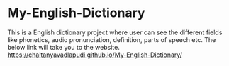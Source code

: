 # My-English-Dictionary
This is a English dictionary project where user can see the different fields like phonetics, audio pronunciation, definition, parts of speech etc. The below link will take you to the website.
https://chaitanyavadlapudi.github.io/My-English-Dictionary/
